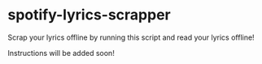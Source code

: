 # spotify-lyrics-scrapper

Scrap your lyrics offline by running this script and read your lyrics offline!

Instructions will be added soon!
